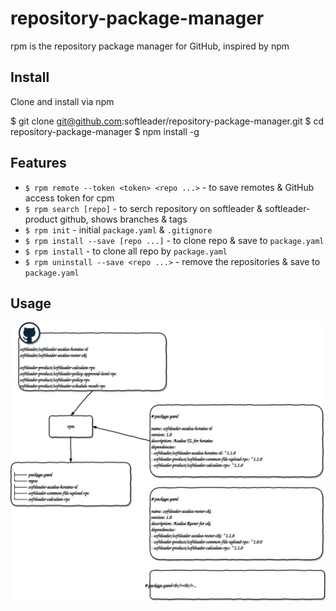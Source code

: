 # repository-package-manager

rpm is the repository package manager for GitHub, inspired by npm

## Install

Clone and install via npm

$ git clone git@github.com:softleader/repository-package-manager.git
$ cd repository-package-manager
$ npm install -g

## Features

- `$ rpm remote --token <token> <repo ...>` - to save remotes & GitHub access token for cpm
- `$ rpm search [repo]` - to serch repository on softleader & softleader-product github, shows branches & tags
- `$ rpm init` - initial `package.yaml` & `.gitignore`
- `$ rpm install --save [repo ...]` - to clone repo & save to `package.yaml`
- `$ rpm install` - to clone all repo by `package.yaml`
- `$ rpm uninstall --save <repo ...>` - remove the repositories & save to `package.yaml`

## Usage

![](./doc/overview.svg)

